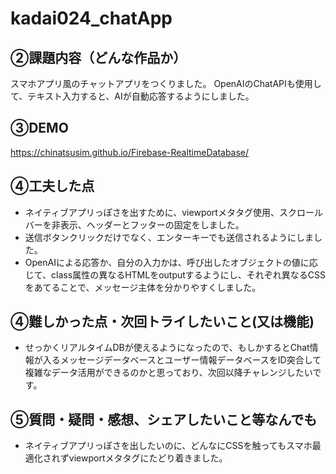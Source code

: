 # kadai024_chatApp

## ②課題内容（どんな作品か）

スマホアプリ風のチャットアプリをつくりました。
OpenAIのChatAPIも使用して、テキスト入力すると、AIが自動応答するようにしました。

## ③DEMO
https://chinatsusim.github.io/Firebase-RealtimeDatabase/

## ④工夫した点
- ネイティブアプリっぽさを出すために、viewportメタタグ使用、スクロールバーを非表示、ヘッダーとフッターの固定をしました。
- 送信ボタンクリックだけでなく、エンターキーでも送信されるようにしました。
- OpenAIによる応答か、自分の入力かは、呼び出したオブジェクトの値に応じて、class属性の異なるHTMLをoutputするようにし、それぞれ異なるCSSをあてることで、メッセージ主体を分かりやすくしました。

## ④難しかった点・次回トライしたいこと(又は機能)
- せっかくリアルタイムDBが使えるようになったので、もしかするとChat情報が入るメッセージデータベースとユーザー情報データベースをID突合して複雑なデータ活用ができるのかと思っており、次回以降チャレンジしたいです。

## ⑤質問・疑問・感想、シェアしたいこと等なんでも
- ネイティブアプリっぽさを出したいのに、どんなにCSSを触ってもスマホ最適化されずviewportメタタグにたどり着きました。
